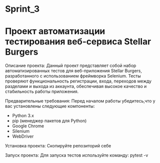 # Sprint_3
# Проект автоматизации тестирования веб-сервиса Stellar Burgers

Описание проекта:
Данный проект представляет собой набор автоматизированных тестов для веб-приложения Stellar Burgers, разработанного с использованием фреймворка Selenium. Тесты проверяют функциональность регистрации, входа, переходов между разделами и выхода из аккаунта, обеспечивая высокое качество и стабильность работы приложения.

Предварительные требования:
Перед началом работы убедитесь,что у вас установлены следующие компоненты:
 - Python 3.x
 - pip (менеджер пакетов для Python)
 - Google Chrome
 - Silenium
 - WebDriver

Установка проекта:
Скопируйте репозиторий себе

Запуск проекта:
Для запуска тестов используйте команду:
pytest -v
